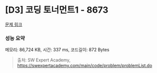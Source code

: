 # [D3] 코딩 토너먼트1 - 8673 

[문제 링크](https://swexpertacademy.com/main/code/problem/problemDetail.do?contestProbId=AW2Jldrqlo4DFASu) 

### 성능 요약

메모리: 86,724 KB, 시간: 337 ms, 코드길이: 872 Bytes



> 출처: SW Expert Academy, https://swexpertacademy.com/main/code/problem/problemList.do